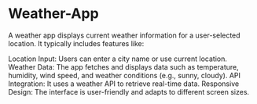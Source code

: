 # Weather-App
A weather app displays current weather information for a user-selected location. It typically includes features like:

Location Input: Users can enter a city name or use current location.
Weather Data: The app fetches and displays data such as temperature, humidity, wind speed, and weather conditions (e.g., sunny, cloudy).
API Integration: It uses a weather API to retrieve real-time data.
Responsive Design: The interface is user-friendly and adapts to different screen sizes.
